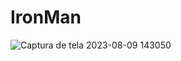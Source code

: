 # IronMan
![Captura de tela 2023-08-09 143050](https://github.com/joicexz/IronMan/assets/130868838/64d99101-fd5c-4cb0-b306-440558827c26)
